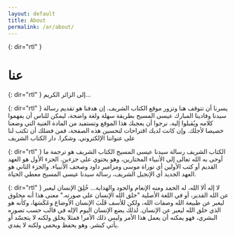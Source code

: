 ```yaml
---
layout: default
title: About
permalink: /ar/about/
---
```


{: dir="rtl" }
# عنا

{: dir="rtl" }
إلى الزائر الكريم...

{: dir="rtl" }
يسرنا أن تتوقف هنا وتزور موقع الكتاب الشريف. إن هدفنا هو تقديم رسالة سيدنا وفادينا المبارك عيسى المسيح بطريقة سهلة ولغة واضحة، ليمكن للناس أن يفهموا كلامه ويُقبلوا إليه. نرجوا أن يعجبك هذا الموقع وتستفيد من المادة الغنية التي وضعنا خصيصا لأجلك. وإن كانت لديك اقتراحات لتحسين هذه الصفحة، فمن فضلك أن تكتب لنا على عنواننا الإلكتروني. وشكرا. دار الكتاب الشريف

{: dir="rtl" }
الكتاب الشريف
رسالة سيدنا عيسى المسيح
الكتاب الشريف هو ترجمة ما أوحى به الله تعالى إلى الأنبياء المختارين، وهو يحتوي على جزءين. الجزء الأول هو العهد القديم أو كتب الأولين أي توراة موسى ومزامير داود وصحف الأنبياء. والجزء الثاني هو العهد الجديد أي الإنجيل الشريف، رسالة سيدنا عيسى المسيح معطي الحياة.

{: dir="rtl" }
لا إله ألا الله، له الحمد ومنه الإنعام والجود والهداية...
خُلِقَ الإنسان ليعبر عن الله القدير، أو في اللغة الأصلية "خلق الله الإنسان على صورته." معنى هذا أنه مخلوق ليعبر عن طبيعة الله وصفات الله، ولكن للأسف قَلَبَ الإنسان الأوضاع وعَكَسَها، وكأنه هو الذي خلق الله ليعبر عن الإنسان. لذلك يضع الإنسان اليوم الإله في قالب حسب تصوره البشري، فهو يمكنه أن يعمل هذا الأمر وليس ذلك الأمر! فمثلا يخلق ولكنه لا يتجسّد أو يأتي كبشر. وهو يحفظ ويحمي ولكنه لا يفدي.